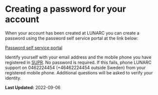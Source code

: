 # Creating a password for your account

When your account has been created at LUNARC you can create a password using the password self service portal at the link below:

[Password self service portal](https://phenix3.lunarc.lu.se/pss)

Identify yourself with your email address and the mobile phone you have registered in [SUPR](https://supr.snic.se/person/). No password is required. If this fails, phone LUNARC support on 0462224454 (+46462224454 outside Sweden) from your registered mobile phone. Additional questions will be asked to verify your identity.  

**Last Updated:**
2022-09-06